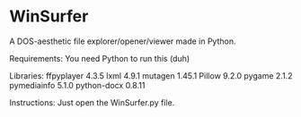 # WinSurfer
A DOS-aesthetic file explorer/opener/viewer made in Python.

Requirements:
  You need Python to run this (duh)
  
  Libraries:
    ffpyplayer  4.3.5
    lxml        4.9.1
    mutagen     1.45.1
    Pillow      9.2.0
    pygame      2.1.2
    pymediainfo 5.1.0
    python-docx 0.8.11

Instructions:
  Just open the WinSurfer.py file.
